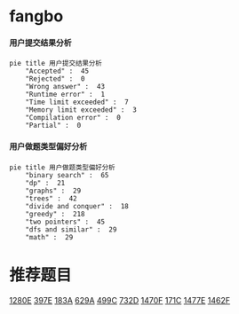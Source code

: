 # fangbo

<!-- tabs:start -->



#### **用户提交结果分析**

```mermaid
pie title 用户提交结果分析
    "Accepted" :  45
    "Rejected" :  0
    "Wrong answer" :  43
    "Runtime error" :  1
    "Time limit exceeded" :  7
    "Memory limit exceeded" :  3
    "Compilation error" :  0
    "Partial" :  0
```

#### **用户做题类型偏好分析**

```mermaid
pie title 用户做题类型偏好分析
    "binary search" :  65
    "dp" :  21
    "graphs" :  29
    "trees" :  42
    "divide and conquer" :  18
    "greedy" :  218
    "two pointers" :  45
    "dfs and similar" :  29
    "math" :  29
```



<!-- tabs:end -->
# 推荐题目
[1280E](https://codeforces.com/contest/1280/problem/E)
[397E](https://codeforces.com/contest/397/problem/E)
[183A](https://codeforces.com/contest/183/problem/A)
[629A](https://codeforces.com/contest/629/problem/A)
[499C](https://codeforces.com/contest/499/problem/C)
[732D](https://codeforces.com/contest/732/problem/D)
[1470F](https://codeforces.com/contest/1470/problem/F)
[171C](https://codeforces.com/contest/171/problem/C)
[1477E](https://codeforces.com/contest/1477/problem/E)
[1462F](https://codeforces.com/contest/1462/problem/F)
